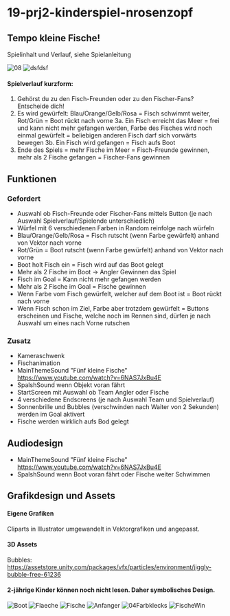 # 19-prj2-kinderspiel-nrosenzopf



## Tempo kleine Fische!
Spielinhalt und Verlauf, siehe Spielanleitung

![08](https://user-images.githubusercontent.com/72389468/215183903-a48faa15-65b9-4dd6-8f4b-9bbf6c942f54.JPG)
![dsfdsf](https://user-images.githubusercontent.com/72389468/215183911-abd589ac-6a04-442a-8104-120f395c9bd0.JPG)

#### Spielverlauf kurzform:
1. Gehörst du zu den Fisch-Freunden oder zu den Fischer-Fans? Entscheide dich!
2. Es wird gewürfelt: Blau/Orange/Gelb/Rosa = Fisch schwimmt weiter, Rot/Grün = Boot rückt nach vorne
3a. Ein Fisch erreicht das Meer = frei und kann nicht mehr gefangen werden, Farbe des Fisches wird noch einmal gewürfelt = beliebigen anderen Fisch darf sich vorwärts bewegen
3b. Ein Fisch wird gefangen = Fisch aufs Boot
4. Ende des Spiels = mehr Fische im Meer = Fisch-Freunde gewinnen, mehr als 2 Fische gefangen = Fischer-Fans gewinnen

## Funktionen
### Gefordert
- Auswahl ob Fisch-Freunde oder Fischer-Fans mittels Button (je nach Auswahl Spielverlauf/Spielende unterschiedlich)
- Würfel mit 6 verschiedenen Farben in Random reinfolge nach würfeln
- Blau/Orange/Gelb/Rosa = Fisch rutscht (wenn Farbe gewürfelt) anhand von Vektor nach vorne
- Rot/Grün = Boot rutscht (wenn Farbe gewürfelt) anhand von Vektor nach vorne
- Boot holt Fisch ein = Fisch wird auf das Boot gelegt
- Mehr als 2 Fische im Boot -> Angler Gewinnen das Spiel
- Fisch im Goal = Kann nicht mehr gefangen werden
- Mehr als 2 Fische im Goal = Fische gewinnen
- Wenn Farbe vom Fisch gewürfelt, welcher auf dem Boot ist = Boot rückt nach vorne
- Wenn Fisch schon im Ziel, Farbe aber trotzdem gewürfelt = Buttons erscheinen und Fische, welche noch im Rennen sind, dürfen je nach Auswahl um eines nach Vorne rutschen

### Zusatz
- Kameraschwenk
- Fischanimation
- MainThemeSound "Fünf kleine Fische" https://www.youtube.com/watch?v=6NAS7JxBu4E
- SpalshSound wenn Objekt voran fährt
- StartScreen mit Auswahl ob Team Angler oder Fische
- 4 verschiedene Endscreens (je nach Auswahl Team und Spielverlauf)
- Sonnenbrille und Bubbles (verschwinden nach Waiter von 2 Sekunden) werden im Goal aktivert
- Fische werden wirklich aufs Bod gelegt

## Audiodesign
- MainThemeSound "Fünf kleine Fische" https://www.youtube.com/watch?v=6NAS7JxBu4E
- SpalshSound wenn Boot voran fährt oder Fische weiter Schwimmen

## Grafikdesign und Assets
#### Eigene Grafiken
Cliparts in Illustrator umgewandelt in Vektorgrafiken und angepasst.

#### 3D Assets
Bubbles: https://assetstore.unity.com/packages/vfx/particles/environment/jiggly-bubble-free-61236

#### 2-jährige Kinder können noch nicht lesen. Daher symbolisches Design.
![Boot](https://user-images.githubusercontent.com/72389468/215184369-fd2dee54-bbd7-4a4e-ab86-ce556a1b490a.png)
![Flaeche](https://user-images.githubusercontent.com/72389468/215052081-6bcb91f2-9e8d-43d5-9d1e-d267466ac132.png)
![Fische](https://user-images.githubusercontent.com/72389468/215052037-b8ebabf2-e531-42e0-93b2-db06764779f8.png)
![Anfanger](https://user-images.githubusercontent.com/72389468/215051969-e97cb1cb-d0db-4bb8-8754-05702076426e.png)
![04Farbklecks](https://user-images.githubusercontent.com/72389468/215051962-8d892645-e8d4-46e9-8c4f-03c1a20581ce.png)
![FischeWin](https://user-images.githubusercontent.com/72389468/215052060-4d868b40-cb35-497f-b538-7da3ed5e7bb4.png)

